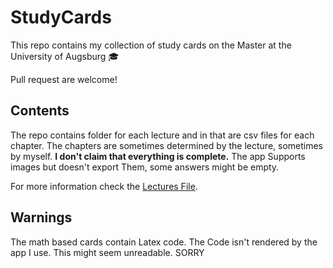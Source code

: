 # StudyCards

This repo contains my collection of study cards on the Master at the University of Augsburg :mortar_board:

Pull request are welcome!

## Contents

The repo contains folder for each lecture and in that are csv files for each chapter.
The chapters are sometimes determined by the lecture, sometimes by myself.
**I don't claim that everything is complete.** The app Supports images but doesn't export
Them, some answers might be empty.

For more information check the [Lectures File](LECTURES.md).

## Warnings

The math based cards contain Latex code. The Code isn't rendered by the app I use. This
might seem unreadable. SORRY
